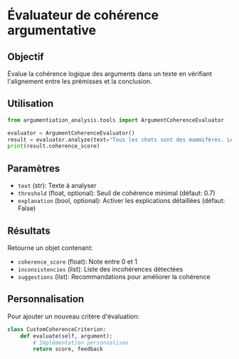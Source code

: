 # Évaluateur de cohérence argumentative

## Objectif
Évalue la cohérence logique des arguments dans un texte en vérifiant l'alignement entre les prémisses et la conclusion.

## Utilisation
```python
from argumentiation_analysis.tools import ArgumentCoherenceEvaluator

evaluator = ArgumentCoherenceEvaluator()
result = evaluator.analyze(text="Tous les chats sont des mammifères. Les mammifères sont des vertébrés. Donc, les chats sont des vertébrés.")
print(result.coherence_score)
```

## Paramètres
- `text` (str): Texte à analyser
- `threshold` (float, optional): Seuil de cohérence minimal (défaut: 0.7)
- `explanation` (bool, optional): Activer les explications détaillées (défaut: False)

## Résultats
Retourne un objet contenant:
- `coherence_score` (float): Note entre 0 et 1
- `inconsistencies` (list): Liste des incohérences détectées
- `suggestions` (list): Recommandations pour améliorer la cohérence

## Personnalisation
Pour ajouter un nouveau critère d'évaluation:
```python
class CustomCoherenceCriterion:
    def evaluate(self, argument):
        # Implémentation personnalisée
        return score, feedback